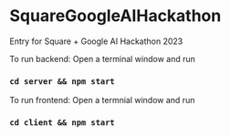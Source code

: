 # SquareGoogleAIHackathon
Entry for Square + Google AI Hackathon 2023

To run backend:
Open a terminal window and run
### `cd server && npm start`

To run frontend:
Open a termnial window and run
### `cd client && npm start`
